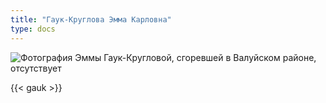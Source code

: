```yaml
---
title: "Гаук-Круглова Эмма Карловна"
type: docs
---
```


![Фотография Эммы Гаук-Кругловой, сгоревшей в Валуйском районе, отсутствует](/static/img/cards/25.jpg "Вы можете помочь нам, прислав фотографию Эммы Гаук-Кругловой")

{{< gauk >}}
